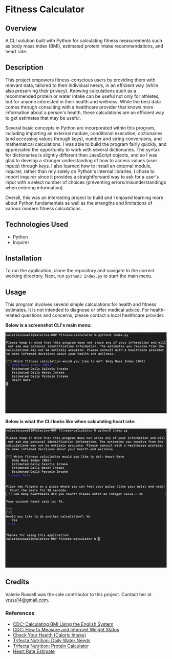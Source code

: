 # Fitness Calculator

## Overview

A CLI solution built with Python for calculating fitness measurements such as body mass index (BMI), estimated protein intake recommendations, and heart rate.

## Description

This project empowers fitness-conscious users by providing them with relevant data, tailored to their individual needs, in an efficient way (while also preserving their privacy). Knowing calculations such as a recommended protein or water intake can be useful not only for athletes, but for anyone interested in their health and wellness. While the best data comes through consulting with a healthcare provider that knows more information about a person's health, these calculations are an efficient way to get estimates that may be useful.

Several basic concepts in Python are incorporated within this program, including importing an external module, conditional execution, dictionaries (and accessing values through keys), number and string conversions, and mathematical calculations. I was able to build the program fairly quickly, and appreciated the opportunity to work with several dictionaries. The syntax for dictionaries is slightly different than JavaScript objects, and so I was glad to develop a stronger understanding of how to access values (user inputs) through keys. I also learned how to install an external module, inquirer, rather than rely solely on Python's internal libraries. I chose to import inquirer since it provides a straightforward way to ask for a user's input with a select number of choices (preventing errors/misunderstandings when entering information).

Overall, this was an interesting project to build and I enjoyed learning more about Python fundamentals as well as the strengths and limitations of various modern fitness calculations.

## Technologies Used

- Python
- Inquirer

## Installation

To run the application, clone the repository and navigate to the correct working directory. Next, run ```python3 index.py``` to start the main menu.
## Usage

This program involves several simple calculations for health and fitness estimates. It is not intended to diagnose or offer medical advice. For health-related questions and concerns, please contact a local healthcare provider.

**Below is a screenshot CLI's main menu:**

![CLI](./assets/fitness-calc-menu-screenshot.png)

**Below is what the CLI looks like when calculating heart rate:**

![CLI](./assets/fitness-calc-heart-screenshot.png)

## Credits

Valerie Russell was the sole contributor to this project. Contact her at vruss14@gmail.com.

### References

* [CDC: Calculating BMI Using the English System](https://www.cdc.gov/nccdphp/dnpao/growthcharts/training/bmiage/page5_2.html)
* [CDC: How to Measure and Interpret Weight Status](https://www.cdc.gov/healthyweight/assessing/index.html)
* [Check Your Health (Caloric Intake)](https://www.checkyourhealth.org/eat-healthy/cal_calculator.php)
* [Trifecta Nutrition: Daily Water Needs](https://www.trifectanutrition.com/water-intake-calculator#:~:text=Your%20general%20water%20requirements%20can,ounces%20of%20water%20each%20day)
* [Trifecta Nutrition: Protein Calculator](https://www.trifectanutrition.com/protein-calculator)
* [Heart Rate Estimate](https://www.healthlinkbc.ca/health-topics/tx4374)